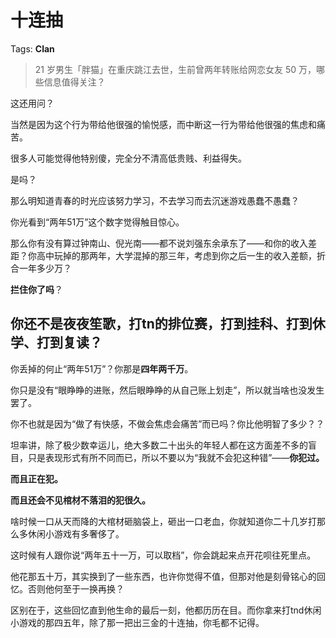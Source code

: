 # 十连抽

Tags: **Clan**

> 21 岁男生「胖猫」在重庆跳江去世，生前曾两年转账给网恋女友 50 万，哪些信息值得关注？



这还用问？

当然是因为这个行为带给他很强的愉悦感，而中断这一行为带给他很强的焦虑和痛苦。

很多人可能觉得他特别傻，完全分不清高低贵贱、利益得失。

是吗？

那么明知道青春的时光应该努力学习，不去学习而去沉迷游戏愚蠢不愚蠢？

你光看到“两年51万”这个数字觉得触目惊心。

那么你有没有算过钟南山、倪光南——都不说刘强东余承东了——和你的收入差距？你高中玩掉的那两年，大学混掉的那三年，考虑到你之后一生的收入差额，折合一年多少万？

**拦住你了吗**？

你还不是夜夜笙歌，打tn的排位赛，打到挂科、打到休学、打到复读？
--------------------------------

你丢掉的何止“两年51万”？你那是**四年两千万**。

你只是没有“眼睁睁的进账，然后眼睁睁的从自己账上划走”，所以就当啥也没发生罢了。

你不也就是因为“做了有快感，不做会焦虑会痛苦”而已吗？你比他明智了多少？？

坦率讲，除了极少数幸运儿，绝大多数二十出头的年轻人都在这方面差不多的盲目，只是表现形式有所不同而已，所以不要以为“我就不会犯这种错”——**你犯过。**

**而且正在犯。**

**而且还会不见棺材不落泪的犯很久。**

啥时候一口从天而降的大棺材砸脑袋上，砸出一口老血，你就知道你二十几岁打那么多休闲小游戏有多奢侈了。

这时候有人跟你说“两年五十一万，可以取档”，你会跳起来点开花呗往死里点。

他花那五十万，其实换到了一些东西，也许你觉得不值，但那对他是刻骨铭心的回忆。否则他何至于一换再换？

区别在于，这些回忆直到他生命的最后一刻，他都历历在目。而你拿来打tnd休闲小游戏的那四五年，除了那一把出三金的十连抽，你毛都不记得。



